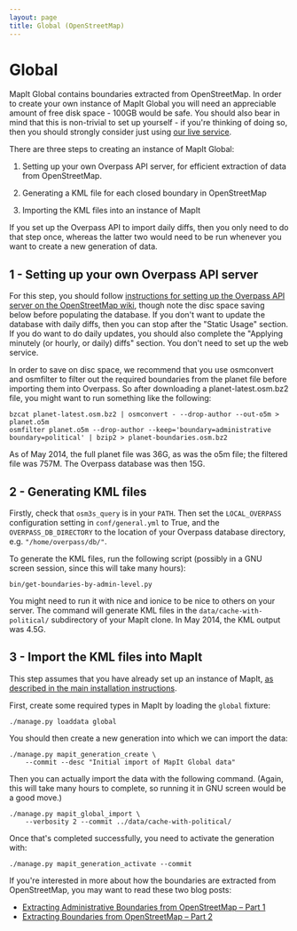 ```yaml
---
layout: page
title: Global (OpenStreetMap)
---
```


Global
======

MapIt Global contains boundaries extracted from OpenStreetMap.  In
order to create your own instance of MapIt Global you will need an
appreciable amount of free disk space - 100GB would be safe.  You
should also bear in mind that this is non-trivial to set up yourself -
if you're thinking of doing so, then you should strongly consider just
using [our live service](http://global.mapit.mysociety.org/).

There are three steps to creating an instance of MapIt Global:

1. Setting up your own Overpass API server, for efficient extraction of
   data from OpenStreetMap.

2. Generating a KML file for each closed boundary in OpenStreetMap

3. Importing the KML files into an instance of MapIt

If you set up the Overpass API to import daily diffs, then you only
need to do that step once, whereas the latter two would need to be run
whenever you want to create a new generation of data.

1 - Setting up your own Overpass API server
-------------------------------------------

For this step, you should follow [instructions for setting up the Overpass API
server on the OpenStreetMap
wiki](http://wiki.openstreetmap.org/wiki/Overpass_API/install), though note the
disc space saving below before populating the database. If you don't want to
update the database with daily diffs, then you can stop after the "Static
Usage" section. If you do want to do daily updates, you should also complete
the "Applying minutely (or hourly, or daily) diffs" section. You don't need to
set up the web service.

In order to save on disc space, we recommend that you use osmconvert and
osmfilter to filter out the required boundaries from the planet file before
importing them into Overpass. So after downloading a planet-latest.osm.bz2
file, you might want to run something like the following:

    bzcat planet-latest.osm.bz2 | osmconvert - --drop-author --out-o5m > planet.o5m
    osmfilter planet.o5m --drop-author --keep='boundary=administrative boundary=political' | bzip2 > planet-boundaries.osm.bz2

As of May 2014, the full planet file was 36G, as was the o5m file; the filtered
file was 757M. The Overpass database was then 15G.

2 - Generating KML files
------------------------

Firstly, check that `osm3s_query` is in your `PATH`. Then set the
`LOCAL_OVERPASS` configuration setting in `conf/general.yml` to True,
and the `OVERPASS_DB_DIRECTORY` to the location of your Overpass
database directory, e.g. `"/home/overpass/db/"`.

To generate the KML files, run the following script (possibly in a GNU
screen session, since this will take many hours):

    bin/get-boundaries-by-admin-level.py

You might need to run it with nice and ionice to be nice to others on your
server. The command will generate KML files in the
`data/cache-with-political/` subdirectory of your MapIt clone. In May 2014, the
KML output was 4.5G.

3 - Import the KML files into MapIt
----------------------------------

This step assumes that you have already set up an instance of MapIt,
[as described in the main installation instructions](/install/).

First, create some required types in MapIt by loading the `global`
fixture:

    ./manage.py loaddata global

You should then create a new generation into which we can import the
data:

    ./manage.py mapit_generation_create \
        --commit --desc "Initial import of MapIt Global data"

Then you can actually import the data with the following command.
(Again, this will take many hours to complete, so running it in GNU
screen would be a good move.)

    ./manage.py mapit_global_import \
        --verbosity 2 --commit ../data/cache-with-political/

Once that's completed successfully, you need to activate the
generation with:

    ./manage.py mapit_generation_activate --commit

If you're interested in more about how the boundaries are extracted
from OpenStreetMap, you may want to read these two blog posts:

* [Extracting Administrative Boundaries from OpenStreetMap – Part 1](http://diy.mysociety.org/2012/06/23/extracting-administrative-boundaries-from-openstreetmap/)
* [Extracting Boundaries from OpenStreetMap – Part 2](http://diy.mysociety.org/2012/12/04/extracting-boundaries-from-openstreetmap-part-2/)
